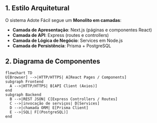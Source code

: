 ## 1. Estilo Arquitetural

O sistema Adote Fácil segue um **Monolito em camadas**:
- **Camada de Apresentação**: Next.js (páginas e componentes React)
- **Camada de API**: Express (routes e controllers)
- **Camada de Lógica de Negócio**: Services em Node.js
- **Camada de Persistência**: Prisma + PostgreSQL

## 2. Diagrama de Componentes

```mermaid
flowchart TD
U[Browser] -->|HTTP/HTTPS| A[React Pages / Components]
subgraph Frontend
  A -->|HTTP/HTTPS| B[API Client (Axios)]
end
subgraph Backend
  B -->|REST JSON| C[Express Controllers / Routes]
  C -->|invocação de serviços| D[Services]
  D -->|chamada ORM| E[Prisma Client]
  E -->|SQL| F[(PostgreSQL)]
end